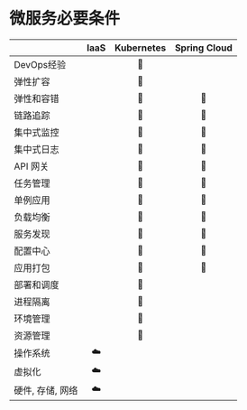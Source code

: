 # 微服务必要条件

|                  | IaaS  | Kubernetes | Spring Cloud |
| :--------------- | :---: | :--------: | :----------: |
| DevOps经验       |       |     🐋      |              |
| 弹性扩容         |       |     🐋      |              |
| 弹性和容错       |       |     🐋      |      🌱       |
| 链路追踪         |       |     🐋      |      🌱       |
| 集中式监控       |       |     🐋      |      🌱       |
| 集中式日志       |       |     🐋      |      🌱       |
| API 网关         |       |     🐋      |      🌱       |
| 任务管理         |       |     🐋      |      🌱       |
| 单例应用         |       |     🐋      |      🌱       |
| 负载均衡         |       |     🐋      |      🌱       |
| 服务发现         |       |     🐋      |      🌱       |
| 配置中心         |       |     🐋      |      🌱       |
| 应用打包         |       |     🐋      |      🌱       |
| 部署和调度       |       |     🐋      |              |
| 进程隔离         |       |     🐋      |              |
| 环境管理         |       |     🐋      |              |
| 资源管理         |       |     🐋      |              |
| 操作系统         |   ☁️   |            |              |
| 虚拟化           |   ☁️   |            |              |
| 硬件, 存储, 网络 |   ☁️   |            |              |
